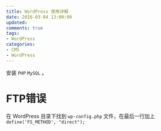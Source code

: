 ```yaml
---
title: WordPress 使用详解
date: 2016-03-04 13:00:00
updated:
comments: true
tags:
- WordPress
categories:
- CMS
- WordPress
---
```


安装 `PHP` `MySQL` 。

<!--more-->

# FTP错误

在 WordPress 目录下找到 `wp-config.php` 文件，在最后一行加上 `define('FS_METHOD', "direct");`
